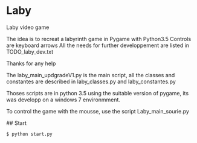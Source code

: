 # Laby
Laby video game

The idea is to recreat a labyrinth game in Pygame with Python3.5
Controls are keyboard arrows
All the needs for further developpement are listed in TODO_laby_dev.txt

Thanks for any help


The laby_main_updgradeV1.py is the main script, all the classes and constantes are described in laby_classes.py  and laby_constantes.py


Thoses scripts are in python 3.5 using the suitable version of pygame, its was developp on a windows 7 environmment.

To control the game with the mousse, use the script  Laby_main_sourie.py

## Start

```
$ python start.py
```
